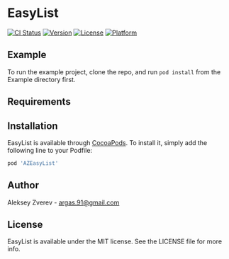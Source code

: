 # EasyList

[![CI Status](https://img.shields.io/travis/argas.91@gmail.com/EasyList.svg?style=flat)](https://travis-ci.org/argas.91@gmail.com/AZEasyList)
[![Version](https://img.shields.io/cocoapods/v/AZEasyList.svg?style=flat)](https://cocoapods.org/pods/AZEasyList)
[![License](https://img.shields.io/cocoapods/l/AZEasyList.svg?style=flat)](https://cocoapods.org/pods/AZEasyList)
[![Platform](https://img.shields.io/cocoapods/p/AZEasyList.svg?style=flat)](https://cocoapods.org/pods/AZEasyList)

## Example

To run the example project, clone the repo, and run `pod install` from the Example directory first.

## Requirements

## Installation

EasyList is available through [CocoaPods](https://cocoapods.org). To install
it, simply add the following line to your Podfile:

```ruby
pod 'AZEasyList'
```

## Author

Aleksey Zverev - argas.91@gmail.com

## License

EasyList is available under the MIT license. See the LICENSE file for more info.
